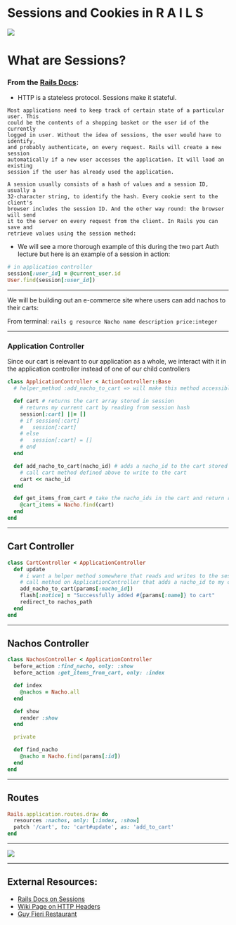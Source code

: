 # Sessions and Cookies in R A I L S

![](https://media.giphy.com/media/p8fgbnLzWWtEI/giphy.gif)

# What are Sessions?

### From the [Rails Docs](https://guides.rubyonrails.org/security.html#sessions):

- HTTP is a stateless protocol. Sessions make it stateful.

```
Most applications need to keep track of certain state of a particular user. This
could be the contents of a shopping basket or the user id of the currently
logged in user. Without the idea of sessions, the user would have to identify,
and probably authenticate, on every request. Rails will create a new session
automatically if a new user accesses the application. It will load an existing
session if the user has already used the application.

A session usually consists of a hash of values and a session ID, usually a
32-character string, to identify the hash. Every cookie sent to the client's
browser includes the session ID. And the other way round: the browser will send
it to the server on every request from the client. In Rails you can save and
retrieve values using the session method:
```

- We will see a more thorough example of this during the two part Auth lecture but here is an example of a session in action:

```ruby
# in application controller
session[:user_id] = @current_user.id
User.find(session[:user_id])
```

---
We will be building out an e-commerce site where users can add nachos to their carts:

From terminal: `rails g resource Nacho name description price:integer`


---

### Application Controller

Since our cart is relevant to our application as a whole, we interact with it in the application controller instead of one of our child controllers

```ruby
class ApplicationController < ActionController::Base
  # helper_method :add_nacho_to_cart => will make this method accessible in views; i can still call it in my controllers since they all inherit from ApplicationController

  def cart # returns the cart array stored in session
    # returns my current cart by reading from session hash
    session[:cart] ||= []
    # if session[:cart]
    #   session[:cart]
    # else
    #   session[:cart] = []
    # end
  end

  def add_nacho_to_cart(nacho_id) # adds a nacho_id to the cart stored in session
    # call cart method defined above to write to the cart
    cart << nacho_id
  end

  def get_items_from_cart # take the nacho_ids in the cart and return ruby instances by talking to the model (Nacho.find)
    @cart_items = Nacho.find(cart)
  end
end
```

---

## Cart Controller

```ruby
class CartController < ApplicationController
  def update
    # i want a helper method somewhere that reads and writes to the session hash
    # call method on ApplicationController that adds a nacho_id to my cart that is stored in the rails session hash
    add_nacho_to_cart(params[:nacho_id])
    flash[:notice] = "Successfully added #{params[:name]} to cart"
    redirect_to nachos_path
  end
end
```

---

## Nachos Controller

```ruby
class NachosController < ApplicationController
  before_action :find_nacho, only: :show
  before_action :get_items_from_cart, only: :index

  def index
    @nachos = Nacho.all
  end

  def show
    render :show
  end

  private

  def find_nacho
    @nacho = Nacho.find(params[:id])
  end
end
```

---

## Routes

```ruby
Rails.application.routes.draw do
  resources :nachos, only: [:index, :show]
  patch '/cart', to: 'cart#update', as: 'add_to_cart'
end
```

---

![](https://media.giphy.com/media/Vxk8eYR1fV0Qw/giphy.gif)

---

## External Resources:

- [Rails Docs on Sessions](https://guides.rubyonrails.org/security.html#sessions)
- [Wiki Page on HTTP Headers](https://en.wikipedia.org/wiki/List_of_HTTP_header_fields)
- [Guy Fieri Restaurant](http://www.guyfieri.com/eat-at-guys)
